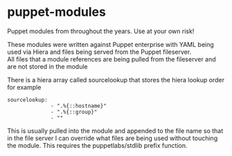 puppet-modules
=======

Puppet modules from throughout the years.  Use at your own risk!

These modules were written against Puppet enterprise with YAML being used via Hiera and files being served from the Puppet fileserver.  
All files that a module references are being pulled from the fileserver and are not stored in the module

There is a hiera array called sourcelookup that stores the hiera lookup order for example

    sourcelookup:
                  - ".%{::hostname}"
                  - ".%{::group}"
                  - ""

This is usually pulled into the module and appended to the file name so that in the file server I can override what files are being used
without touching the module.  This requires the puppetlabs/stdlib prefix function.


